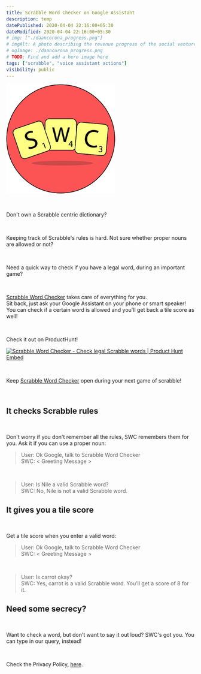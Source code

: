 ```yaml
---
title: Scrabble Word Checker on Google Assistant
description: temp
datePublished: 2020-04-04 22:16:00+05:30
dateModified: 2020-04-04 22:16:00+05:30
# img: ["./daancorona_progress.png"]
# imgAlt: A photo describing the revenue progress of the social venture startup, DaanCorona.
# ogImage: ./daancorona_progress.png
# TODO: Find and add a hero image here
tags: ["scrabble", "voice assistant actions"]
visibility: public
---
```


<!-- PELICAN_BEGIN_SUMMARY -->  
[![alt](./SWCLogo.png)](https://assistant.google.com/services/a/uid/000000d3fdb78966?hl=en_in)  

<br>

Don't own a Scrabble centric dictionary?

<br> 

Keeping track of Scrabble's rules is hard. Not sure whether proper nouns are allowed or not?

<br> 

Need a quick way to check if you have a legal word, during an important game?

<br>

[Scrabble Word Checker](https://assistant.google.com/services/a/uid/000000d3fdb78966?hl=en_in) takes care of everything for you. <br>
Sit back, just ask your Google Assistant on your phone or smart speaker! You can check if a certain word is allowed and you'll get back a tile score as well! 

<br>

Check it out on ProductHunt! <br>

<a href="https://www.producthunt.com/posts/scrabble-word-checker?utm_source=badge-featured&utm_medium=badge&utm_souce=badge-scrabble-word-checker" target="_blank"><img src="https://api.producthunt.com/widgets/embed-image/v1/featured.svg?post_id=205673&theme=dark" alt="Scrabble Word Checker - Check legal Scrabble words | Product Hunt Embed" style="width: 250px; height: 54px;" width="250px" height="54px" /></a>

<br>

<!-- PELICAN_END_SUMMARY -->   

Keep [Scrabble Word Checker](https://www.amazon.com/Mandir-Kaha-Banega-Temple-Inquiry/dp/B07TG312YZ) open during your next game of scrabble! <br>    

<br>

## It checks Scrabble rules

<br>

Don't worry if you don't remember all the rules, SWC remembers them for you. Ask it if you can use a proper noun:

> User: Ok Google, talk to Scrabble Word Checker<br>
> SWC: < Greeting Message > 

<br>
 
> User: Is Nile a valid Scrabble word?<br>
> SWC: No, Nile is not a valid Scrabble word.<br>

## It gives you a tile score

<br>

Get a tile score when you enter a valid word:

> User: Ok Google, talk to Scrabble Word Checker <br>
> SWC: < Greeting Message >

<br>
 
> User: Is carrot okay?<br>
> SWC: Yes, carrot is a valid Scrabble word. You'll get a score of 8 for it.<br>

## Need some secrecy?

<br>

Want to check a word, but don't want to say it out loud? SWC's got you. You can type in our query, instead!  

<br>

Check the Privacy Policy, [here](/pages/google-assistant).
